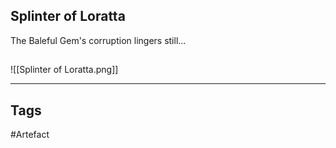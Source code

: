 ## Splinter of Loratta
The Baleful Gem's corruption lingers still...
## 
![[Splinter of Loratta.png]]

---
## Tags
#Artefact
